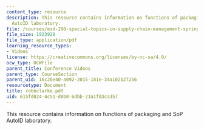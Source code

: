 ```yaml
---
content_type: resource
description: This resource contains information on functions of packaging and SoP
  AutoID laboratory.
file: /courses/esd-290-special-topics-in-supply-chain-management-spring-2005/615fd0244c51d8b06dbb23a1fd3ca357_robbclarke.pdf
file_size: 1923928
file_type: application/pdf
learning_resource_types:
- Videos
license: https://creativecommons.org/licenses/by-nc-sa/4.0/
ocw_type: OCWFile
parent_title: Conference Videos
parent_type: CourseSection
parent_uid: 16c26e40-a092-2015-181e-34a102b27256
resourcetype: Document
title: robbclarke.pdf
uid: 615fd024-4c51-d8b0-6dbb-23a1fd3ca357
---
```

This resource contains information on functions of packaging and SoP AutoID laboratory.